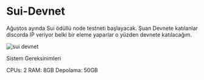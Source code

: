 # Sui-Devnet
Ağustos ayında Sui ödüllü node testneti başlayacak. Şuan Devnete katılanlar discorda IP veriyor belki bir eleme yaparlar o yüzden devnete katılacağım.

![sui devnet](https://user-images.githubusercontent.com/98783018/178501237-0a49f928-6f4b-4038-82ba-04cb0c50f579.png)

Sistem Gereksinimleri

CPUs: 2
RAM: 8GB
Depolama: 50GB
